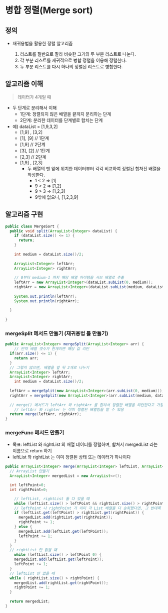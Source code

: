 # 병합 정렬(Merge sort)

## 정의

- 재귀용법을 활용한 정렬 알고리즘

  1) 리스트를 절반으로 잘라 비슷한 크기의 두 부분 리스트로 나눈다.

  2. 각 부분 리스트를 재귀적으로 병합 정렬을 이용해 정렬한다.
  3. 두 부분 리스트를 다시 하나의 정렬된 리스트로 병합한다.

## 알고리즘 이해

>  데이터가 4개일 때

- 두 단계로 분리해서 이해
  - 1단계: 정렬되지 않은 배열을 끝까지 분리하는 단계
  - 2단계: 분리한 데이터를 단계별로 합치는 단계
- 예) dataList = [1,9,3,2]
  - [1,9] , [3,2]
  - [1], [9] // 1단계
  - [1,9] // 2단계
  - [3], [2] // 1단계
  - [2,3] // 2단계
  - [1,9] , [2,3]
    - 두 배열의 맨 앞에 위치한 데이터부터 각각 비교하여 정렬된 합쳐진 배열을 작성한다.
      - 1 < 2 => [1]
      - 9 > 2 => [1,2]
      - 9 > 3 => [1,2,3]
      - 9밖에 없으니, [1,2,3,9]

## 알고리즘 구현

```java
public class MergeSort {
  public void split(ArrayList<Integer> dataList) {
    if (dataList.size() <= 1) {
      return;
    }
    
    int medium = dataList.size()/2;
    
    ArrayList<Integer> leftArr;
    ArrayList<Integer> rightArr;
    
    // 0부터 medium-1 까지 해당 배열 아이템을 서브 배열로 추출
    leftArr = new ArrayList<Integer>(dataList.subList(0, medium));
    rightArr = new ArrayList<Integer>(dataList.subList(medium, dataList.size()));
    
    System.out.println(leftArr);
    System.out.println(rightArr);
    
  }
  
}
```

### mergeSplit 메서드 만들기 (재귀용법 틀 만들기)

```java
public ArrayList<Integer> mergeSplit(ArrayList<Integer> arr) {
	// 만약 배열 갯수가 한개이면 해당 값 리턴
  if(arr.size() <= 1) {
    return arr;
  } 
  // 그렇지 않으면, 배열을 앞 뒤 2개로 나누기
  ArrayList<Integer> leftArr;
  ArrayList<Integer> rightArr;
	int medium = dataList.size()/2;
  
  leftArr = mergeSplit(new ArrayList<Integer>(arr.subList(0, medium)));
  rightArr = mergeSplit(new ArrayList<Integer>(arr.subList(medium, dataList.size())));
    
  // merge() 메서드가 leftArr 와 rightArr 를 합쳐서 정렬한 배열을 리턴한다고 가정한다면,
	// leftArr 와 righter 는 이미 정렬된 배열임을 알 수 있음
  return merge(leftArr, rightArr);
}
```



### mergeFunc 메서드 만들기

- 목표: leftList 와 rightList 의 배열 데이터를 정렬하며, 합쳐서 mergedList 라는 이름으로 return 하기
- leftList 와 rightList 는 이미 정렬된 상태 또는 데이터가 하나이다

```java
public ArrayList<Integer> merge(ArrayList<Integer> leftList, ArrayList<Integer> rightList) {
  // ArrayList 만들기
  ArrayList<Integer> mergedList = new ArrayList<>();

  int leftPoint=0;
  int rightPoint=0;

	// leftList, rightList 둘 다 있을 때
	while (leftList.size() > leftPoint && rightList.size() > rightPoint) {
    // leftPoint 나 rightPoint 가 이미 각 List 배열을 다 순회했다면, 그 반대쪽 데이터를 그대로 넣고, 해당 인덱스 1 증가  
    if (leftList.get(leftPoint) > rightList.get(rightPoint)) {
      mergedList.add(rightList.get(rightPoint));
      rightPoint += 1;
    } else {       
      mergedList.add(leftList.get(leftPoint));
      leftPoint += 1;
    }
  }
  // rightList 만 없을 때
	while (leftList.size() > leftPoint 0) {	
    mergedList.add(leftList.get(leftPoint));
    leftPoint += 1;
  }
  // leftList 만 없을 때
  while ( rightList.size() > rightPoint) {	
    mergedList.add(rightList.get(rightPoint));
    rightPoint += 1;
  }
  
  return mergedList;
}
```









